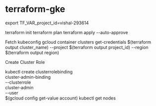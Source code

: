 # terraform-gke

export TF_VAR_project_id=vishal-293614


terraform init 
terraform plan 
terraform apply --auto-approve 


Fetch kubeconfig
gcloud container clusters get-credentials $(terraform output cluster_name) --project $(terraform output project_id) --region $(terraform output region)




Create Cluster Role

kubectl create clusterrolebinding \
    cluster-admin-binding \
    --clusterrole \
    cluster-admin \
    --user \
    $(gcloud config get-value account)
kubectl get nodes
